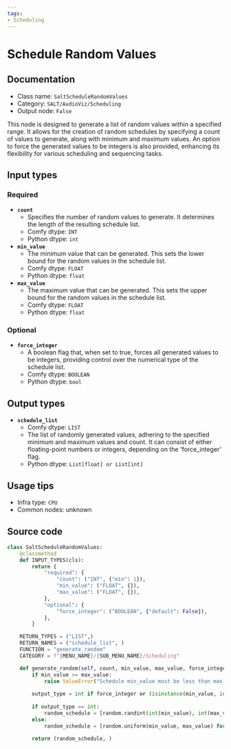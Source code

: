 ```yaml
---
tags:
- Scheduling
---
```


# Schedule Random Values
## Documentation
- Class name: `SaltScheduleRandomValues`
- Category: `SALT/AudioViz/Scheduling`
- Output node: `False`

This node is designed to generate a list of random values within a specified range. It allows for the creation of random schedules by specifying a count of values to generate, along with minimum and maximum values. An option to force the generated values to be integers is also provided, enhancing its flexibility for various scheduling and sequencing tasks.
## Input types
### Required
- **`count`**
    - Specifies the number of random values to generate. It determines the length of the resulting schedule list.
    - Comfy dtype: `INT`
    - Python dtype: `int`
- **`min_value`**
    - The minimum value that can be generated. This sets the lower bound for the random values in the schedule list.
    - Comfy dtype: `FLOAT`
    - Python dtype: `float`
- **`max_value`**
    - The maximum value that can be generated. This sets the upper bound for the random values in the schedule list.
    - Comfy dtype: `FLOAT`
    - Python dtype: `float`
### Optional
- **`force_integer`**
    - A boolean flag that, when set to true, forces all generated values to be integers, providing control over the numerical type of the schedule list.
    - Comfy dtype: `BOOLEAN`
    - Python dtype: `bool`
## Output types
- **`schedule_list`**
    - Comfy dtype: `LIST`
    - The list of randomly generated values, adhering to the specified minimum and maximum values and count. It can consist of either floating-point numbers or integers, depending on the 'force_integer' flag.
    - Python dtype: `List[float] or List[int]`
## Usage tips
- Infra type: `CPU`
- Common nodes: unknown


## Source code
```python
class SaltScheduleRandomValues:
    @classmethod
    def INPUT_TYPES(cls):
        return {
            "required": {
                "count": ("INT", {"min": 1}),
                "min_value": ("FLOAT", {}),
                "max_value": ("FLOAT", {}),
            },
            "optional": {
                "force_integer": ("BOOLEAN", {"default": False}),
            },
        }

    RETURN_TYPES = ("LIST",)
    RETURN_NAMES = ("schedule_list", )
    FUNCTION = "generate_random"
    CATEGORY = f"{MENU_NAME}/{SUB_MENU_NAME}/Scheduling"

    def generate_random(self, count, min_value, max_value, force_integer=False):
        if min_value >= max_value:
            raise ValueError("Schedule min_value must be less than max_value.")
        
        output_type = int if force_integer or (isinstance(min_value, int) and isinstance(max_value, int)) else float
        
        if output_type == int:
            random_schedule = [random.randint(int(min_value), int(max_value)) for _ in range(count)]
        else:
            random_schedule = [random.uniform(min_value, max_value) for _ in range(count)]

        return (random_schedule, )

```
